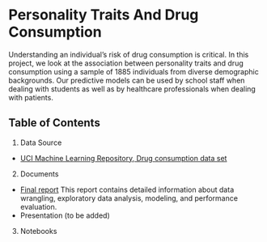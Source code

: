 # Personality Traits And Drug Consumption
Understanding an individual’s risk of drug consumption is critical. In this project, we look at the association between personality traits and drug consumption using a sample of 1885 individuals from diverse demographic backgrounds. Our predictive models can be used by school staff when dealing with students as well as by healthcare professionals when dealing with patients.
## Table of Contents
1. Data Source
- [UCI Machine Learning Repository, Drug consumption data set](https://archive.ics.uci.edu/ml/datasets/Drug+consumption+%28quantified%29) 

2. Documents
- [Final report]() This report contains detailed information about data wrangling, exploratory data analysis, modeling, and performance evaluation.
- Presentation (to be added)

3. Notebooks
